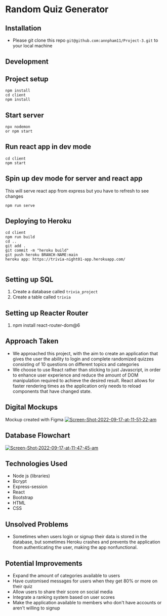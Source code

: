 # Random Quiz Generator

## Installation
- Please git clone this repo `git@github.com:annpham11/Project-3.git` to your local machine

## Development
## Project setup
```
npm install
cd client
npm install
```
## Start server
```
npx nodemon
or npm start
```
## Run react app in dev mode
```
cd client
npm start
```
## Spin up dev mode for server and react app
This will serve react app from express but you have to refresh to see changes
```
npm run serve
```
## Deploying to Heroku
```
cd client
npm run build
cd ..
git add .
git commit -m "heroku build"
git push heroku BRANCH-NAME:main
heroku app: https://trivia-night01-app.herokuapp.com/ 


```
## Setting up SQL
1. Create a database called `trivia_project`
2. Create a table called `trivia`

## Setting up Reacter Router 
1. npm install react-router-dom@6 

## Approach Taken
- We approached this project, with the aim to create an application that gives the user the ability to login  and complete randomized quizzes consisting of 10 questions on different topics and categories
- We choose to use React rather than sticking to just Javascript, in order to enhance user experience and reduce the amount of DOM manipulation required to achieve the desired result. React allows for faster rendering times as the application only needs to reload components that have changed state.

## Digital Mockups
Mockup created with Figma
<a href="https://ibb.co/L820xtY"><img src="https://i.ibb.co/xDR21jX/Screen-Shot-2022-09-17-at-11-51-22-am.png" alt="Screen-Shot-2022-09-17-at-11-51-22-am" border="0" /></a> 


## Database Flowchart 
<a href="https://ibb.co/f4Pc90g"><img src="https://i.ibb.co/18wSM2g/Screen-Shot-2022-09-17-at-11-47-45-am.png" alt="Screen-Shot-2022-09-17-at-11-47-45-am" border="0"></a>



## Technologies Used
- Node js (libraries)
- Bcrypt
- Express-session
- React
- Bootstrap
- HTML
- CSS

## Unsolved Problems
- Sometimes when users login or signup their data is stored in the database, but sometimes Heroku crashes and prevents the application from authenticating the user, making the app nonfunctional.

## Potential Improvements
- Expand the amount of categories available to users
- Have customised messages for users when they get 80% or more on their quiz
- Allow users to share their score on social media
- Integrate a ranking system based on user scores
- Make the application available to members who don't have accounts or aren't willing to signup